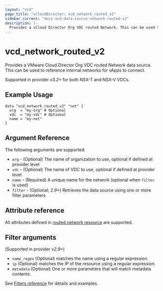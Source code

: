 ```yaml
---
layout: "vcd"
page_title: "vCloudDirector: vcd_network_routed_v2"
sidebar_current: "docs-vcd-data-source-network-routed-v2"
description: |-
  Provides a vCloud Director Org VDC routed Network. This can be used to reference internal networks for vApps to connect.
---
```


# vcd\_network\_routed\_v2

Provides a VMware Cloud Director Org VDC routed Network data source. This can be used to reference internal networks for vApps to connect.

Supported in provider *v3.2+* for both NSX-T and NSX-V VDCs.

## Example Usage

```hcl
data "vcd_network_routed_v2" "net" {
  org  = "my-org" # Optional
  vdc  = "my-vdc" # Optional
  name = "my-net"
}
```

## Argument Reference

The following arguments are supported:

* `org` - (Optional) The name of organization to use, optional if defined at provider level
* `vdc` - (Optional) The name of VDC to use, optional if defined at provider level
* `name` - (Required) A unique name for the network (optional when `filter` is used)
* `filter` - (Optional; *2.9+*) Retrieves the data source using one or more filter parameters

## Attribute reference

All attributes defined in [routed network resource](/docs/providers/vcd/r/network_routed_v2.html#attribute-reference) are supported.

## Filter arguments

(Supported in provider *v2.9+*)

* `name_regex` (Optional) matches the name using a regular expression.
* `ip` (Optional) matches the IP of the resource using a regular expression.
* `metadata` (Optional) One or more parameters that will match metadata contents.

See [Filters reference](/docs/providers/vcd/guides/data_source_filters.html) for details and examples.
